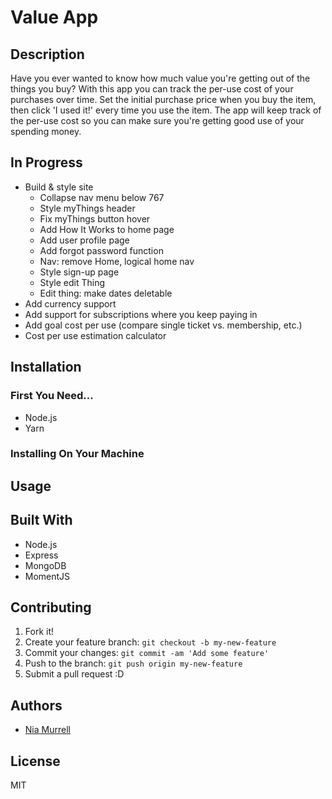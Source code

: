 # Value App

## Description

Have you ever wanted to know how much value you're getting out of the things you buy? With this app you can track the per-use cost of your purchases over time. Set the initial purchase price when you buy the item, then click 'I used it!' every time you use the item. The app will keep track of the per-use cost so you can make sure you're getting good use of your spending money.

## In Progress

* Build & style site
  * Collapse nav menu below 767
  * Style myThings header
  * Fix myThings button hover
  * Add How It Works to home page
  * Add user profile page
  * Add forgot password function
  * Nav: remove Home, logical home nav
  * Style sign-up page
  * Style edit Thing
  * Edit thing: make dates deletable
* Add currency support
* Add support for subscriptions where you keep paying in
* Add goal cost per use (compare single ticket vs. membership, etc.)
* Cost per use estimation calculator

## Installation

### First You Need...
* Node.js
* Yarn

### Installing On Your Machine

## Usage

## Built With
* Node.js
* Express
* MongoDB
* MomentJS

## Contributing
1. Fork it!
2. Create your feature branch: `git checkout -b my-new-feature`
3. Commit your changes: `git commit -am 'Add some feature'`
4. Push to the branch: `git push origin my-new-feature`
5. Submit a pull request :D

## Authors
* [Nia Murrell](https://github.com/niamurrell)

## License

MIT
